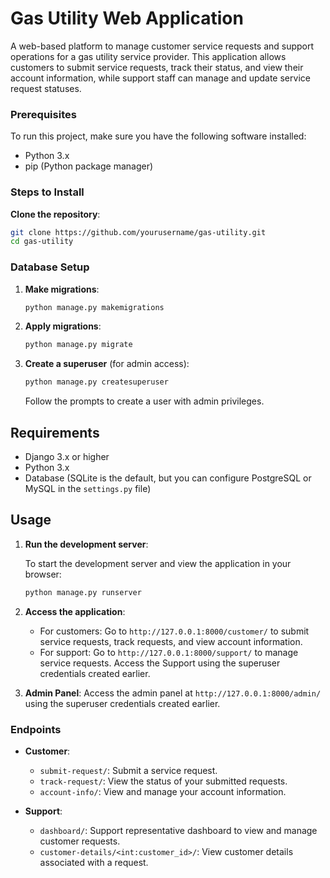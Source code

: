 # Gas Utility Web Application

A web-based platform to manage customer service requests and support operations for a gas utility service provider. This application allows customers to submit service requests, track their status, and view their account information, while support staff can manage and update service request statuses.

### Prerequisites

To run this project, make sure you have the following software installed:

- Python 3.x
- pip (Python package manager)

### Steps to Install

**Clone the repository**:

   ```bash
   git clone https://github.com/yourusername/gas-utility.git
   cd gas-utility
   ```

### Database Setup

1. **Make migrations**:

   ```bash
   python manage.py makemigrations
   ```

2. **Apply migrations**:

   ```bash
   python manage.py migrate
   ```

3. **Create a superuser** (for admin access):

   ```bash
   python manage.py createsuperuser
   ```

   Follow the prompts to create a user with admin privileges.

## Requirements

- Django 3.x or higher
- Python 3.x
- Database (SQLite is the default, but you can configure PostgreSQL or MySQL in the `settings.py` file)


## Usage

1. **Run the development server**:

   To start the development server and view the application in your browser:

   ```bash
   python manage.py runserver
   ```

2. **Access the application**:

   - For customers: Go to `http://127.0.0.1:8000/customer/` to submit service requests, track requests, and view account information.
   - For support: Go to `http://127.0.0.1:8000/support/` to manage service requests.
        Access the Support using the superuser credentials created earlier.

3. **Admin Panel**:
   Access the admin panel at `http://127.0.0.1:8000/admin/` using the superuser credentials created earlier.

### Endpoints

- **Customer**:
  - `submit-request/`: Submit a service request.
  - `track-request/`: View the status of your submitted requests.
  - `account-info/`: View and manage your account information.

- **Support**:
  - `dashboard/`: Support representative dashboard to view and manage customer requests.
  - `customer-details/<int:customer_id>/`: View customer details associated with a request.
